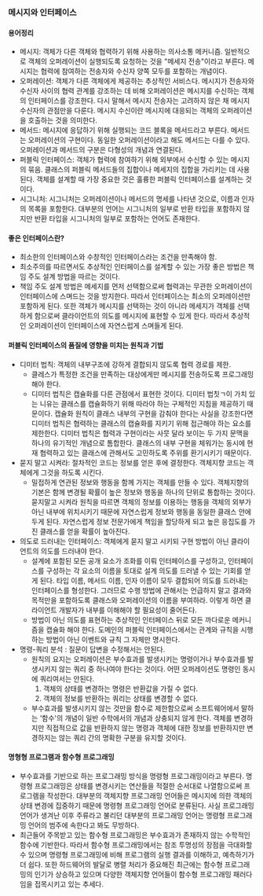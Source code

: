 ### 메시지와 인터페이스

#### 용어정리
- 메시지: 객체가 다른 객체와 협력하기 위해 사용하는 의사소통 메커니즘. 일반적으로 객체의 오퍼레이션이 실행되도록 요청하는 것을 "메세지 전송"이라고 부른다. 메시지는 협력에 참여하는 전송자와 수신자 양쪽 모두를 포함하는 개념이다.
- 오퍼레이션: 객체가 다른 객체에게 제공하는 추상적인 서비스다. 메시지가 전송자와 수신자 사이의 협력 관계를 강조하는 데 비해 오퍼레이션은 메시지를 수신하는 객체의 인터페이스를 강조한다. 다시 말해서 메시지 전송자는 고려하지 않은 채 메시지 수신자의 관점만을 다룬다. 메시지 수신이란 메시지에 대응되는 객체의 오퍼레이션을 호출하는 것을 의미한다.
- 메서드: 메시지에 응답하기 위해 실행되는 코드 블록을 메서드라고 부른다. 메서드는 오퍼레이션의 구현이다. 동일한 오퍼레이션이라고 해도 메서드는 다를 수 있다. 오퍼레이션과 메서드의 구분은 다형성의 개념과 연결된다.
- 퍼블릭 인터페이스: 객체가 협력에 참여하기 위해 외부에서 수신할 수 있는 메시지의 묶음. 클래스의 퍼블릭 메서드들의 집합이나 메세지의 집합을 가리키는 데 사용된다. 객체를 설계할 때 가장 중요한 것은 훌륭한 퍼블릭 인터페이스를 설계하는 것이다.
- 시그니처: 시그니처는 오퍼레이션이나 메서드의 명세를 나타낸 것으로, 이름과 인자의 목록을 포함한다. 대부분의 언어는 시그니처의 일부로 반환 타입을 포함하지 않지만 반환 타입을 시그니처의 일부로 포함하는 언어도 존재한다.

#### 좋은 인터페이스란? 
- 최소한의 인터페이스와 수창적인 인터페이스라는 조건을 만족해야 함.
- 최소주의를 따르면서도 추상적인 인터페이스를 설계할 수 있는 가장 좋은 방법은 책임 주도 설계 방법을 따르는 것이다.
- 책임 주도 설계 방법은 메세지를 먼저 선택함으로써 협력과는 무관한 오퍼레이션이 인터페이스에 스며드는 것을 방지한다. 따라서 인터페이스는 최소의 오퍼레이션만 포함하게 된다. 또한 객체가 메시지를 선택하는 것이 아니라 메세지가 객체를 선택하게 함으로써 클라이언트의 의도를 메시지에 표현할 수 있게 한다. 따라서 추상적인 오퍼레이션이 인터페이스에 자연스럽게 스며들게 된다.


#### 퍼블릭 인터페이스의 품질에 영향을 미치는 원칙과 기법
- 디미터 법칙: 객체의 내부구조에 강하게 결합되지 않도록 협력 경로를 제한.
  - 클레스가 특정한 조건을 만족하는 대상에게만 메시지를 전송하도록 프로그래밍해야 한다.
  - 디미터 법칙은 캡슐화를 다른 관점에서 표현한 것이다. 디미터 법칫ㄱ이 가치 있는 니유는 클래스를 캡슐화하기 위해 따라야 하는 구체적인 지침을 제공하기 때문이다. 캡슐화 원칙이 클래스 내부의 구현을 감춰야 한다는 사실을 강조한다면 디미터 법칙은 협력하는 클래스의 캡슐화를 지키기 위해 접근해야 하는 요소를 제한한다. 디미터 법칙은 협력과 구현이라는 사뭇 달라 보이는 두 가지 문맥을 하나의 유기적인 개념으로 톰합한다. 클래스의 내부 구현을 체워가는 동시에 현재 협력하고 있는 클래스에 관해서도 고민하도록 주위를 환기시키기 때문이다.
- 묻지 말고 시켜라: 절차적인 코드는 정보를 얻은 후에 결정한다. 객체지향 코드는 객체에게 그것을 하도록 시킨다.
  - 밀접하게 연관된 정보와 행동을 함께 가지는 객체를 만들 수 있다. 객체지향의 기본은 함께 변경될 확률이 높은 정보와 행동을 하나의 단위로 통합하는 것이다. 묻지말고 시켜라 원칙을 따르면 객체의 정보를 이용하는 행동을 객체의 외부가 아닌 내부에 위치시키기 때문에 자연스럽게 정보와 행동을 동일한 클래스 안에 두게 된다. 자연스럽게 정보 전문가에게 책임을 할당하게 되고 높은 응집도를 가진 클래스를 얻을 확률이 높아진다.
- 의도로 드러내는 인터페이스: 객체에게 묻지 말고 시키되 구현 방법이 아닌 클라이언트의 의도를 드러내야 한다.
  - 설계에 포함된 모든 공개 요소가 조화를 이뤄 인터페이스를 구성하고, 인터페이스를 구성하는 각 요소의 이름을 토대로 설계 의도를 드러낼 수 있는 기회를 얻게 된다. 타입 이름, 메서드 이름, 인자 이름이 모두 결합되어 의도를 드러내는 인터페이스를 형성한다. 그러므로 수행 방법에 관해서는 언급하지 말고 결과와 목적만을 포함하도록 클래스와 오퍼레이션의 이름을 부여하라. 이렇게 하면 클라이언트 개발자가 내부를 이해해야 할 필요성이 줄어든다.
  - 방법이 아닌 의도를 표현하는 추상적인 인터페이스 뒤로 모든 까다로운 메커니즘을 캡슐화 해야 한다. 도메인의 퍼블릭 인터페이스에서는 관계와 규칙을 시행하는 방법이 아닌 이벤트와 규칙 그 자체만 명시한다.
- 명령-쿼리 분석 : 질문이 답변을 수정해서는 안된다.
  - 원칙의 요지는 오퍼레이션은 부수효과를 발생시키는 명령이거나 부수효과를 발생시키지 않는 쿼리 중 하나여야 한다는 것이다. 어떤 오퍼레이션도 명령인 동시에 쿼리여서는 안된다. 
    1. 객체의 상태를 변경하는 명령은 반환값을 가질 수 없다.
    2. 객체의 정보를 반환하는 쿼리는 상태를 변경할 수 없다.
  - 부수효과를 발생시키지 않는 것만을 함수로 제한함으로써 소프트웨어에서 말하는 '함수'의 개념이 일반 수학에서의 개념과 상충되지 않게 한다. 객체를 변경하지만 직접적으로 값을 반환하지 않는 명령과 객체에 대한 정보를 반환하지만 변경하지는 않는 쿼리 간의 명확한 구분을 유지할 것이다.

#### 명형형 프로그램과 함수형 프로그래밍
- 부수효과를 기반으로 하는 프로그래밍 방식을 명령형 프로그래밍이라고 부른다. 명령형 프로그래밍은 상태를 변경시키는 연산들을 적절한 순서대로 나열함으로써 프로그램을 작성한다. 대부분의 객체지향 프로그래밍 언어들은 메시지에 의한 객체의 상태 변경에 집중하기 때문에 명령형 프로그래밍 언어로 분류된다. 사실 프로그래밍 언어가 생겨난 이후 주류라고 불리던 대부분의 프로그래밍 언어는 명령형 프로그래밍 언어의 범주에 속한다고 봐도 무방하다.
- 최근들어 주목받고 있는 함수형 프로그래밍은 부수효과가 존재하지 않는 수학적인 함수에 기반한다. 따라서 함수형 프로그래밍에서는 참조 투명성의 장점을 극대화할 수 있으며 명령형 프로그래밍에 비해 프로그램의 실행 결과를 이해하고, 예측하기가 더 쉽다. 또한 하드웨어의 발달로 병렬 처리가 중요해진 최근에는 함수형 프로그래밍의 인기가 상승하고 있으며 다양한 객체지향 언어들이 함수형 프로그래밍 패러다임을 접목시키고 있는 추세다.